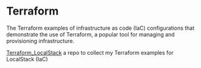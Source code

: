 # Terraform
The Terraform examples of infrastructure as code (IaC) configurations that demonstrate the use of Terraform, a popular tool for managing and provisioning infrastructure.

[Terraform_LocalStack](https://github.com/ElectriPixie/Terraform_LocalStack) a repo to collect my Terraform examples for LocalStack (IaC)